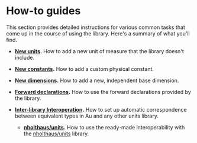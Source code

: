# How-to guides

This section provides detailed instructions for various common tasks that come up in the course of
using the library.  Here's a summary of what you'll find.

- **[New units](./new-units.md).**  How to add a new unit of measure that the library doesn't
  include.

- **[New constants](./new-constants.md).**  How to add a custom physical constant.

- **[New dimensions](./new-dimensions.md).**  How to add a new, independent base dimension.

- **[Forward declarations](./forward-declarations.md).**  How to use the forward declarations
  provided by the library.

- **[Inter-library Interoperation](./interop/index.md).**  How to set up automatic correspondence
  between equivalent types in Au and any other units library.

    - **[nholthaus/units](./interop/nholthaus.md).**  How to use the ready-made interoperability
      with the [nholthaus/units](https://github.com/nholthaus/units) library.


